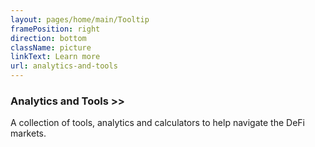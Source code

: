 ```yaml
---
layout: pages/home/main/Tooltip
framePosition: right
direction: bottom
className: picture
linkText: Learn more
url: analytics-and-tools
---
```


### Analytics and Tools >>

A collection of tools, analytics and calculators to help navigate the DeFi markets.
